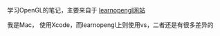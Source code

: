 学习OpenGL的笔记，主要来自于 [learnopengl网站](http://learnopengl.com/)

我是Mac， 使用Xcode，而learnopengl上则使用vs，二者还是有很多差异的
